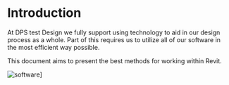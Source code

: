 # Introduction

At DPS test Design we fully support using technology to aid in our design process as a whole. Part of this requires us to utilize all of our software in the most efficient way possible.

This document aims to present the best methods for working within Revit.

![software\]](images/1/1-DPSLogo.png)

